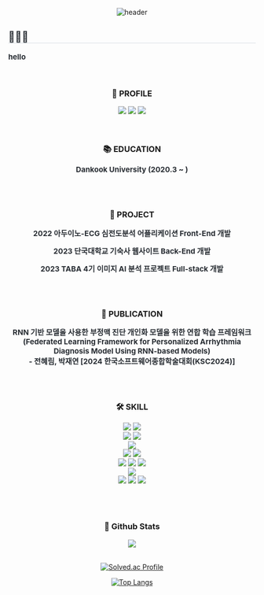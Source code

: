 
<div align= "center">

  ![header](https://capsule-render.vercel.app/api?type=waving&color=gradient&height=230&section=header&text=jeonhyelim's%20log&fontSize=50) 
 <br/>

<div style="text-align: left;"> 
    <h2 style="border-bottom: 1px solid #d8dee4; color: #282d33;">👩🏻‍💻</h2>
    <p style="font-weight: 700; font-size: 15px; color: #282d33;">hello</p>
    
</div>

<br>

<h3 align="center"><b>📍 PROFILE  </b></h3>
  <a href="https://jeonhyelim.github.io" target="_blank"><img src="https://img.shields.io/badge/website-ff69b4?style=for-the-badge&logo=About.me&logoColor=FFFFFF"/></a>
  <a href="https://github.com/jeonhyelim" target="_blank"><img src="https://img.shields.io/badge/github-000000?style=for-the-badge&logo-bitdefender&logoColor=FFFFFF"/></a>
  <a href="jjjhyelim@gmail.com" target="_blank"><img src="https://img.shields.io/badge/email-8e7bb4?style=for-the-badge&logo-bitdefender&logoColor=FFFFFF"/></a>
<!--   <a [![Gmail Badge](https://img.shields.io/badge/Gmail-d14836?style=flat-square&logo=Gmail&logoColor=white&link=mailto:jjjhyelim@gmail.com)](mailto:jjjhyelim@gmail.com)/></a>
 -->
<br>

<br>
<br>
 <h3><b>📚 EDUCATION </b></h3>
  <p style="font-weight: 700; font-size: 15px; color: #282d33;">Dankook University (2020.3 ~ )</p>
</div>
<br>
<br>
<h3 align="center"><b>🧸 PROJECT </b></h3>
<div align="center">
  <p style="font-weight: 700; font-size: 15px; color: #282d33;">
    2022 아두이노-ECG 심전도분석 어플리케이션 Front-End 개발
  </p>
  <p style="font-weight: 700; font-size: 15px; color: #282d33;">
    2023 단국대학교 기숙사 웹사이트 Back-End 개발
  </p>
  <p style="font-weight: 700; font-size: 15px; color: #282d33;">
    2023 TABA 4기 이미지 AI 분석 프로젝트 Full-stack 개발
  </p>
</div>

<br>
<br>

<h3 align="center"><b>📔 PUBLICATION </b></h3>
<div align="center">
  <p style="font-weight: 700; font-size: 15px; color: #282d33;">
    RNN 기반 모델을 사용한 부정맥 진단 개인화 모델을 위한 연합 학습 프레임워크
    <br>
    (Federated Learning Framework for Personalized Arrhythmia Diagnosis Model Using RNN-based Models)
    <br>
    - 전혜림, 박재연 [2024 한국소프트웨어종합학술대회(KSC2024)]
  </p>
</div>

<br>
<br>

<h3 align="center"><b>🛠 SKILL </b></h3>
<div align="center">
  <a href="" target="_blank"><img src="https://img.shields.io/badge/Java-ED8B00?style=for-the-badge&logo=openjdk&logoColor=white"/></a>
  <a href="" target="_blank"><img src="https://img.shields.io/badge/Spring-6DB33F?style=for-the-badge&logo=spring&logoColor=white"/></a>
  <br>
  <a href="" target="_blank"><img src="https://img.shields.io/badge/python-3776AB?style=for-the-badge&logo=python&logoColor=FFFFFF"/></a>
  <a href="" target="_blank"><img src="https://img.shields.io/badge/Django-092E20?style=for-the-badge&logo=Django&logoColor=FFFFFF"/></a>
  <br>
  <a href="" target="_blank"><img src="https://img.shields.io/badge/JavaScript-F7DF1E?style=for-the-badge&logo=javascript&logoColor=black"/></a>
  <br>
  <a href="" target="_blank"><img src="https://img.shields.io/badge/HTML5-E34F26?style=for-the-badge&logo=html5&logoColor=white"/></a>
  <a href="" target="_blank"><img src="https://img.shields.io/badge/CSS3-1572B6?style=for-the-badge&logo=css3&logoColor=white"/></a>
  <br>
  <a href="" target="_blank"><img src="https://img.shields.io/badge/mac%20os-000000?style=for-the-badge&logo=apple&logoColor=white"/></a> 
  <a href="" target="_blank"><img src="https://img.shields.io/badge/Windows-0078D6?style=for-the-badge&logo=windows&logoColor=white"/></a> 
  <a href="" target="_blank"><img src="https://img.shields.io/badge/linux-FCC624?style=for-the-badge&logo=linux&logoColor=FFFFFF"/></a> 
  <br>
  <a href="" target="_blank"><img src="https://img.shields.io/badge/Amazon_AWS-FF9900?style=for-the-badge&logo=amazonaws&logoColor=white"/></a> 
  <br>
  <a href="" target="_blank"><img src="https://img.shields.io/badge/MySQL-4479A1?style=for-the-badge&logo=MySQL&logoColor=FFFFFF"/></a> 
  <a href="" target="_blank"><img src="https://img.shields.io/badge/Oracle-F80000?style=for-the-badge&logo=oracle&logoColor=black"/></a>
  <a href="" target="_blank"><img src="https://img.shields.io/badge/MariaDB-003545?style=for-the-badge&logo=mariadb&logoColor=white"/></a>
</div>

<br>
<br>
<br>



<div align="center">
 <h3><b> 🎄 Github Stats </b></h3>
  <img src="https://github-readme-stats.vercel.app/api?username=jeonhyelim&show_icons=true&count_private=true&hide_border=true" align="center" />
</div>  
<br>

<div align="center">

  [![Solved.ac Profile](http://mazassumnida.wtf/api/v2/generate_badge?boj=jjjhyelim82)](https://solved.ac/jjjhyelim82/)
  
  [![Top Langs](https://github-readme-stats.vercel.app/api/top-langs/?username=jeonhyelim&langs_count=5&layout=compact)](https://github.com/jogilsang/jogilsang)
  
</div>
